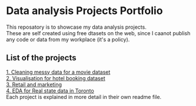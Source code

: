 # Data analysis Projects Portfolio
This reposatory is to showcase my data analysis projects.\
These are self created using free dtasets on the web, since I caanot publish any code or data from my workplace (it's a policy).

## List of the projects
[1. Cleaning messy data for a movie dataset](https://github.com/Marjanj67/DataAnalysis/blob/6e30a5de579c351abb3b90ec71d5908d7425d4f4/Cleaning%20messy%20data/readme.md)\
[2. Visualisation for hotel booking dataset](Visualisation/readme.md)\
[3. Retail and marketing](retail/readme.md)\
[4. EDA for Real state data in Toronto](https://github.com/Marjanj67/DataAnalysis/blob/6e30a5de579c351abb3b90ec71d5908d7425d4f4/EDA%20for%20Real%20state%20data%20in%20Toronto/readme.md)\
Each project is explained in more detail in their own readme file.


